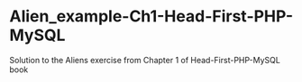 # Alien_example-Ch1-Head-First-PHP-MySQL
 Solution to the Aliens exercise from Chapter 1 of Head-First-PHP-MySQL book

